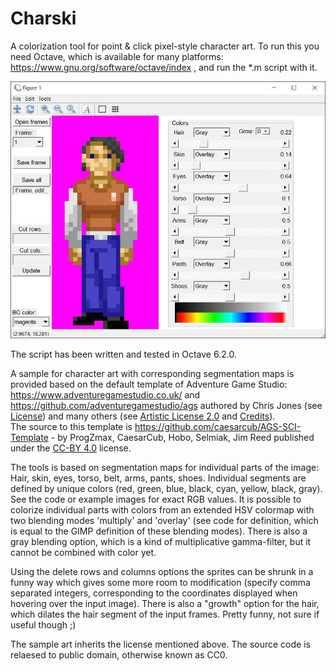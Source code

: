 # Charski
A colorization tool for point &amp; click pixel-style character art. To run this you need Octave, which is available for many platforms: https://www.gnu.org/software/octave/index , and run the *.m script with it.

![Screenshot of Charski](https://github.com/coscholz1984/Charski/blob/main/Screenshot_v1.jpg?raw=true)

The script has been written and tested in Octave 6.2.0.

A sample for character art with corresponding segmentation maps is provided based on the default template of Adventure Game Studio: https://www.adventuregamestudio.co.uk/ and https://github.com/adventuregamestudio/ags authored by Chris Jones (see [License](https://www.adventuregamestudio.co.uk/site/ags/legal/)) and many others (see [Artistic License 2.0](https://github.com/adventuregamestudio/ags/blob/master/License.txt) and [Credits](https://github.com/adventuregamestudio/ags/blob/master/Copyright.txt)).  
The source to this template is https://github.com/caesarcub/AGS-SCI-Template - by ProgZmax, CaesarCub, Hobo, Selmiak, Jim Reed published under the [CC-BY 4.0](https://creativecommons.org/licenses/by/4.0/) license.

The tools is based on segmentation maps for individual parts of the image: Hair, skin, eyes, torso, belt, arms, pants, shoes. Individual segments are defined by unique colors (red, green, blue, black, cyan, yellow, black, gray). See the code or example images for exact RGB values. It is possible to colorize individual parts with colors from an extended HSV colormap with two blending modes 'multiply' and 'overlay' (see code for definition, which is equal to the GIMP definition of these blending modes). There is also a gray blending option, which is a kind of multiplicative gamma-filter, but it cannot be combined with color yet. 

Using the delete rows and columns options the sprites can be shrunk in a funny way which gives some more room to modification (specify comma separated integers, corresponding to the coordinates displayed when hovering over the input image). There is also a "growth" option for the hair, which dilates the hair segment of the input frames. Pretty funny, not sure if useful though ;)

The sample art inherits the license mentioned above. The source code is relaesed to public domain, otherwise known as CC0.
